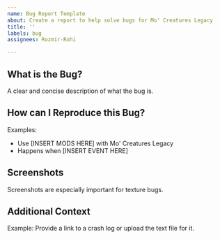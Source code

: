 ```yaml
---
name: Bug Report Template
about: Create a report to help solve bugs for Mo' Creatures Legacy
title: ''
labels: bug
assignees: Rozmir-Rohi

---
```


## What is the Bug?
A clear and concise description of what the bug is.


## How can I Reproduce this Bug?
Examples:
* Use  [INSERT MODS HERE] with Mo' Creatures Legacy 
* Happens when [INSERT EVENT HERE]


## Screenshots
Screenshots are especially important for texture bugs.


## Additional Context
Example: Provide a link to a crash log or upload the text file for it.

